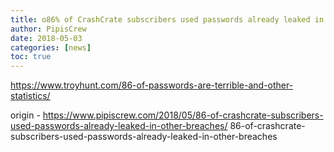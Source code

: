 ```yaml
---
title: o86% of CrashCrate subscribers used passwords already leaked in other breaches
author: PipisCrew
date: 2018-05-03
categories: [news]
toc: true
---
```


https://www.troyhunt.com/86-of-passwords-are-terrible-and-other-statistics/

origin - https://www.pipiscrew.com/2018/05/86-of-crashcrate-subscribers-used-passwords-already-leaked-in-other-breaches/ 86-of-crashcrate-subscribers-used-passwords-already-leaked-in-other-breaches